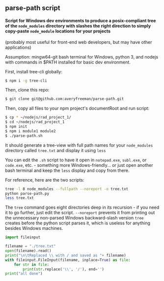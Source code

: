 ## parse-path script

#### Script for Windows dev environments to produce a posix-compliant tree of the ```node_modules``` directory with slashes the right direction to simply copy-paste ```node_module``` locations for your projects
 (probably most useful for front-end web developers, but may have other applications)

Assumption:  mingw64-git bash terminal for Windows, python 3, and nodejs with commands in $PATH installed for basic dev environment.

First, install tree-cli globally:

```bash
$ npm i -g tree-cli
```

Then, clone this repo: 

```bash
$ git clone git@github.com:averyfreeman/parse-path.git
```

Then, copy all files to your npm project's documentRoot and run script:

```bash
$ cp * ~/nodejs/rad_project_1/
$ cd ~/nodejs/rad_project_1
$ npm init
$ npm i module1 module2
$ ./parse-path.sh
```

It should generate a tree-view with full path names for your ```node_modules``` directory called ```tree.txt``` and display it using ```less``` 

You can edit the ```.sh``` script to have it open in ```notepad.exe```, ```subl.exe```, or ```code.exe```, etc. - something more Windows-friendly... or just open another bash terminal and keep the ```less``` display and copy from there.

For reference, here are the two scripts:

```bash
tree -l 8 node_modules --fullpath --noreport -o tree.txt
python parse-path.py
less tree.txt
```

The ```tree``` command goes eight directories deep in its recursion - if you need it to go further, just edit the script.  ```--noreport``` prevents it from printing out the unnecessary non-parsed Windows backward-slash version ```tree``` creates before the python script parses it, which is useless for anything besides Windows machines.

```python
import fileinput

filename = "./tree.txt"
open(filename).read()
print("\n\tReplaced \\ with / and saved as "+ filename)
with fileinput.FileInput(filename, inplace=True) as file:
    for str in file:
        print(str.replace('\\', '/'), end='')
print("all done")
```
